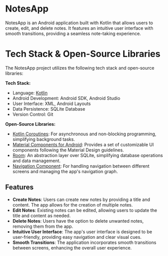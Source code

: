 # NotesApp

NotesApp is an Android application built with Kotlin that allows users to create, edit, and delete notes. It features an intuitive user interface with smooth transitions, providing a seamless note-taking experience.

# Tech Stack & Open-Source Libraries

The NotesApp project utilizes the following tech stack and open-source libraries:

**Tech Stack:**
- Language: [Kotlin](https://kotlinlang.org/)
- Android Development: Android SDK, Android Studio
- User Interface: XML, Android Layouts
- Data Persistence: SQLite Database
- Version Control: Git

**Open-Source Libraries:**
- [Kotlin Coroutines](https://developer.android.com/kotlin/coroutines): For asynchronous and non-blocking programming, simplifying background tasks.
- [Material Components for Android](https://github.com/material-components/material-components-android): Provides a set of customizable UI components following the Material Design guidelines.
- [Room](https://developer.android.com/training/data-storage/room): An abstraction layer over SQLite, simplifying database operations and data management.
- [Navigation Component](https://developer.android.com/guide/navigation): For handling navigation between different screens and managing the app's navigation graph.


## Features

- **Create Notes**: Users can create new notes by providing a title and content. The app allows for the creation of multiple notes.
- **Edit Notes**: Existing notes can be edited, allowing users to update the title and content as needed.
- **Delete Notes**: Users have the option to delete unwanted notes, removing them from the app.
- **Intuitive User Interface**: The app's user interface is designed to be user-friendly, providing easy navigation and clear visual cues.
- **Smooth Transitions**: The application incorporates smooth transitions between screens, enhancing the overall user experience.




